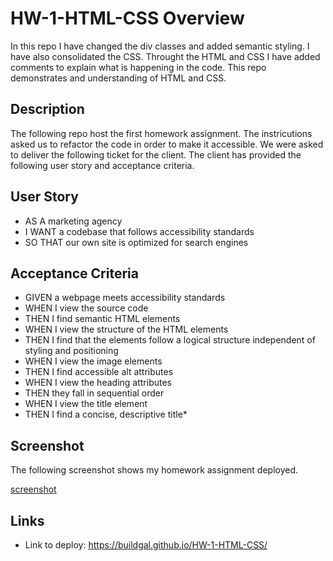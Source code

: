 # HW-1-HTML-CSS Overview 
In this repo I have changed the div classes and added semantic styling. I have also consolidated the CSS. Throught the HTML and CSS I have added comments to explain what is happening in the code. This repo demonstrates and understanding of HTML and CSS.

## Description 
The following repo host the first homework assignment. The instricutions asked us to refactor the code in order to make it accessible. We were asked to deliver the following ticket for the client. The client has provided the following user story and acceptance criteria. 

## User Story
* AS A marketing agency
* I WANT a codebase that follows accessibility standards
* SO THAT our own site is optimized for search engines

## Acceptance Criteria
* GIVEN a webpage meets accessibility standards
* WHEN I view the source code
* THEN I find semantic HTML elements
* WHEN I view the structure of the HTML elements
* THEN I find that the elements follow a logical structure independent of styling and positioning
* WHEN I view the image elements
* THEN I find accessible alt attributes
* WHEN I view the heading attributes
* THEN they fall in sequential order
* WHEN I view the title element
* THEN I find a concise, descriptive title*

## Screenshot
The following screenshot shows my homework assignment deployed. 

[screenshot](screenshot.PNG)

## Links 
* Link to deploy: https://buildgal.github.io/HW-1-HTML-CSS/


